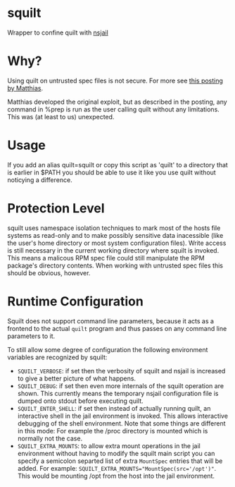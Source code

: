 # squilt
Wrapper to confine quilt with [nsjail](https://github.com/google/nsjail)

# Why?
Using quilt on untrusted spec files is not secure. For more see
[this posting by Matthias](https://www.openwall.com/lists/oss-security/2018/09/27/2).

Matthias developed the original exploit, but as described in the posting, any
command in %prep is run as the user calling quilt without any limitations. This
was (at least to us) unexpected.

# Usage
If you add an alias quilt=squilt or copy this script as 'quilt' to a directory
that is earlier in $PATH you should be able to use it like you use quilt without
noticying a difference.

# Protection Level

squilt uses namespace isolation techniques to mark most of the hosts file
systems as read-only and to make possibly sensitive data inacessible (like the
user's home directory or most system configuration files). Write access is
still necessary in the current working directory where squilt is invoked. This
means a malicous RPM spec file could still manipulate the RPM package's
directory contents. When working with untrusted spec files this should be
obvious, however.

# Runtime Configuration

Squilt does not support command line parameters, because it acts as a frontend
to the actual `quilt` program and thus passes on any command line parameters
to it.

To still allow some degree of configuration the following environment
variables are recognized by squilt:

- `SQUILT_VERBOSE`: if set then the verbosity of squilt and nsjail is
  increased to give a better picture of what happens.
- `SQUILT_DEBUG`: if set then even more internals of the squilt operation
  are shown. This currently means the temporary nsjail configuration file is
  dumped onto stdout before executing quilt.
- `SQUILT_ENTER_SHELL`: if set then instead of actually running quilt, an
  interactive shell in the jail environment is invoked. This allows
  interactive debugging of the shell environment. Note that some things are
  different in this mode: For example the /proc directory is mounted which
  is normally not the case.
- `SQUILT_EXTRA_MOUNTS`: to allow extra mount operations in the jail
  environment without having to modify the squilt main script you can
  specify a semicolon separted list of extra `MountSpec` entries that will
  be added. For example: `SQUILT_EXTRA_MOUNTS="MountSpec(src='/opt')"`. This
  would be mounting /opt from the host into the jail environment.
